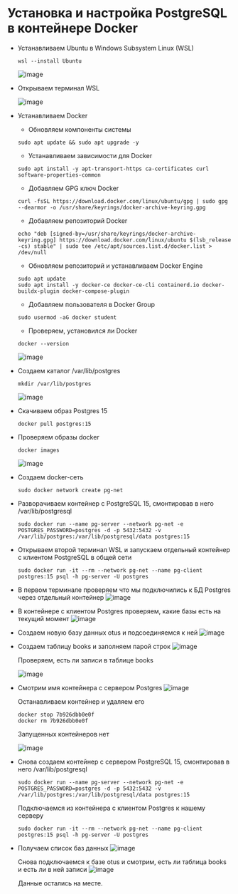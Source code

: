 # Установка и настройка PostgreSQL в контейнере Docker
* Устанавливаем Ubuntu в Windows Subsystem Linux (WSL)
  ```
  wsl --install Ubuntu
  ```
  ![image](https://github.com/user-attachments/assets/9a84ab1e-1c02-4e53-a5a6-3376d6a2630d)
* Открываем терминал WSL
  
  ![image](https://github.com/user-attachments/assets/c5b91453-7272-4fba-ae59-3b9ee9b5352d)
* Устанавливаем Docker
  * Обновляем компоненты системы
  ```
  sudo apt update && sudo apt upgrade -y
  ```
  * Устанавливаем зависимости для Docker
  ```
  sudo apt install -y apt-transport-https ca-certificates curl software-properties-common
  ```
  * Добавляем GPG ключ Docker
  ```
  curl -fsSL https://download.docker.com/linux/ubuntu/gpg | sudo gpg --dearmor -o /usr/share/keyrings/docker-archive-keyring.gpg
  ```
  * Добавляем репозиторий Docker
  ```
  echo "deb [signed-by=/usr/share/keyrings/docker-archive-keyring.gpg] https://download.docker.com/linux/ubuntu $(lsb_release -cs) stable" | sudo tee /etc/apt/sources.list.d/docker.list > /dev/null
  ```
  * Обновляем репозиторий и устанавливаем Docker Engine
  ```
  sudo apt update
  sudo apt install -y docker-ce docker-ce-cli containerd.io docker-buildx-plugin docker-compose-plugin
  ```
  * Добавляем пользователя в Docker Group
  ```
  sudo usermod -aG docker student
  ```
  * Проверяем, установился ли Docker
  ```
  docker --version
  ```
  ![image](https://github.com/user-attachments/assets/21050efc-a5be-4e3a-8d81-912da2a88c5f)
* Создаем каталог /var/lib/postgres
  ```
  mkdir /var/lib/postgres
  ```
  ![image](https://github.com/user-attachments/assets/18ba54a2-ba7f-4299-b59f-d65712af8bb6)
* Скачиваем образ Postgres 15
  ```
  docker pull postgres:15
  ```
* Проверяем образы docker
  ```
  docker images
  ```
  ![image](https://github.com/user-attachments/assets/c67decf4-ddca-422b-bc66-72058466bbb8)
* Создаем docker-сеть
  ```
  sudo docker network create pg-net
  ```
* Разворачиваем контейнер с PostgreSQL 15, смонтировав в него /var/lib/postgresql
  ```
  sudo docker run --name pg-server --network pg-net -e POSTGRES_PASSWORD=postgres -d -p 5432:5432 -v /var/lib/postgres:/var/lib/postgresql/data postgres:15
  ```
* Открываем второй терминал WSL и запускаем отдельный контейнер с клиентом PostgreSQL в общей сети
  ```
  sudo docker run -it --rm --network pg-net --name pg-client postgres:15 psql -h pg-server -U postgres
  ```
* В первом терминале проверяем что мы подключились к БД Postgres через отдельный контейнер
  ![image](https://github.com/user-attachments/assets/4cbfdf37-5313-4e70-8a11-c2e8e83f8894)
* В контейнере с клиентом Postgres проверяем, какие базы есть на текущий момент
  ![image](https://github.com/user-attachments/assets/bc8bd496-8021-425f-aa70-fbfdeae90f05)
* Создаем новую базу данных otus и подсоединяемся к ней
  ![image](https://github.com/user-attachments/assets/55712d5a-ddcd-4ce5-82da-913d489b45c8)
* Создаем таблицу books и заполняем парой строк
  ![image](https://github.com/user-attachments/assets/ee3bd2d1-c94c-41f5-8817-2ab012168a8b)
  
  Проверяем, есть ли записи в таблице books
  
  ![image](https://github.com/user-attachments/assets/e2ae9ca5-c200-4fa1-b2e1-e308adbf3aa9)
* Смотрим имя контейнера с сервером Postgres
    ![image](https://github.com/user-attachments/assets/eed5e114-da36-4a7b-ae34-8d52426ecbeb)

    Останавливаем контейнер и удаляем его
    ```
    docker stop 7b926dbb0e0f
    docker rm 7b926dbb0e0f
    ```
    Запущенных контейнеров нет
  
    ![image](https://github.com/user-attachments/assets/362e316f-96a5-4f66-8b70-852cba1401a6)
* Снова создаем контейнер с сервером PostgreSQL 15, смонтировав в него /var/lib/postgresql
  ```
  sudo docker run --name pg-server --network pg-net -e POSTGRES_PASSWORD=postgres -d -p 5432:5432 -v /var/lib/postgres:/var/lib/postgresql/data postgres:15
  ```
  Подключаемся из контейнера с клиентом Postgres к нашему серверу
  ```
  sudo docker run -it --rm --network pg-net --name pg-client postgres:15 psql -h pg-server -U postgres
  ```
* Получаем список баз данных
  ![image](https://github.com/user-attachments/assets/b65dce85-808c-433c-82b6-b32384dd412f)

  Снова подключаемся к базе otus и смотрим, есть ли таблица books и есть ли в ней записи
  ![image](https://github.com/user-attachments/assets/6b7d3d67-8c77-4446-a91a-0b332dea9341)

  Данные остались на месте.

  

